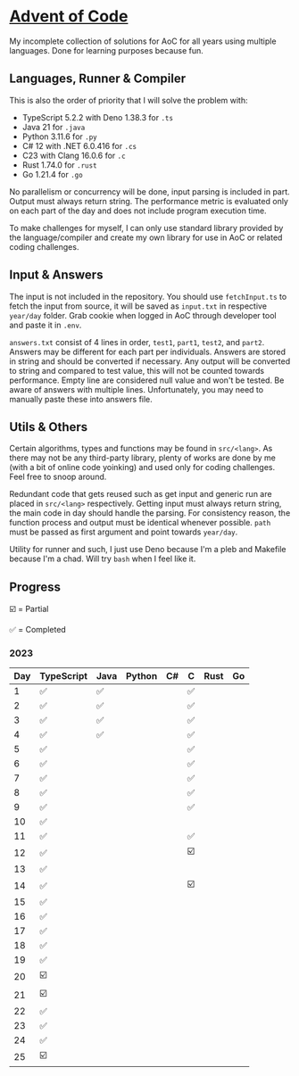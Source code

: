 # [Advent of Code](https://adventofcode.com/)

My incomplete collection of solutions for AoC for all years using multiple languages. Done for
learning purposes because fun.

## Languages, Runner & Compiler

This is also the order of priority that I will solve the problem with:

- TypeScript 5.2.2 with Deno 1.38.3 for `.ts`
- Java 21 for `.java`
- Python 3.11.6 for `.py`
- C# 12 with .NET 6.0.416 for `.cs`
- C23 with Clang 16.0.6 for `.c`
- Rust 1.74.0 for `.rust`
- Go 1.21.4 for `.go`

No parallelism or concurrency will be done, input parsing is included in part. Output must always
return string. The performance metric is evaluated only on each part of the day and does not include
program execution time.

To make challenges for myself, I can only use standard library provided by the language/compiler and
create my own library for use in AoC or related coding challenges.

## Input & Answers

The input is not included in the repository. You should use `fetchInput.ts` to fetch the input from
source, it will be saved as `input.txt` in respective `year/day` folder. Grab cookie when logged in
AoC through developer tool and paste it in `.env`.

`answers.txt` consist of 4 lines in order, `test1`, `part1`, `test2`, and `part2`. Answers may be
different for each part per individuals. Answers are stored in string and should be converted if
necessary. Any output will be converted to string and compared to test value, this will not be
counted towards performance. Empty line are considered null value and won't be tested. Be aware of
answers with multiple lines. Unfortunately, you may need to manually paste these into answers file.

## Utils & Others

Certain algorithms, types and functions may be found in `src/<lang>`. As there may not be any
third-party library, plenty of works are done by me (with a bit of online code yoinking) and used
only for coding challenges. Feel free to snoop around.

Redundant code that gets reused such as get input and generic run are placed in `src/<lang>`
respectively. Getting input must always return string, the main code in day should handle the
parsing. For consistency reason, the function process and output must be identical whenever
possible. `path` must be passed as first argument and point towards `year/day`.

Utility for runner and such, I just use Deno because I'm a pleb and Makefile because I'm a chad.
Will try `bash` when I feel like it.

## Progress

☑️ = Partial

✅ = Completed

### 2023

| Day | TypeScript | Java | Python | C# | C  | Rust | Go |
| --- | ---------- | ---- | ------ | -- | -- | ---- | -- |
| 1   | ✅         | ✅   |        |    | ✅ |      |    |
| 2   | ✅         | ✅   |        |    | ✅ |      |    |
| 3   | ✅         | ✅   |        |    | ✅ |      |    |
| 4   | ✅         | ✅   |        |    | ✅ |      |    |
| 5   | ✅         |      |        |    | ✅ |      |    |
| 6   | ✅         |      |        |    | ✅ |      |    |
| 7   | ✅         |      |        |    | ✅ |      |    |
| 8   | ✅         |      |        |    | ✅ |      |    |
| 9   | ✅         |      |        |    | ✅ |      |    |
| 10  | ✅         |      |        |    |    |      |    |
| 11  | ✅         |      |        |    | ✅ |      |    |
| 12  | ✅         |      |        |    | ☑️  |      |    |
| 13  | ✅         |      |        |    |    |      |    |
| 14  | ✅         |      |        |    | ☑️  |      |    |
| 15  | ✅         |      |        |    |    |      |    |
| 16  | ✅         |      |        |    |    |      |    |
| 17  | ✅         |      |        |    |    |      |    |
| 18  | ✅         |      |        |    |    |      |    |
| 19  | ✅         |      |        |    |    |      |    |
| 20  | ☑️          |      |        |    |    |      |    |
| 21  | ☑️          |      |        |    |    |      |    |
| 22  | ✅         |      |        |    |    |      |    |
| 23  | ✅         |      |        |    |    |      |    |
| 24  | ✅         |      |        |    |    |      |    |
| 25  | ☑️          |      |        |    |    |      |    |
